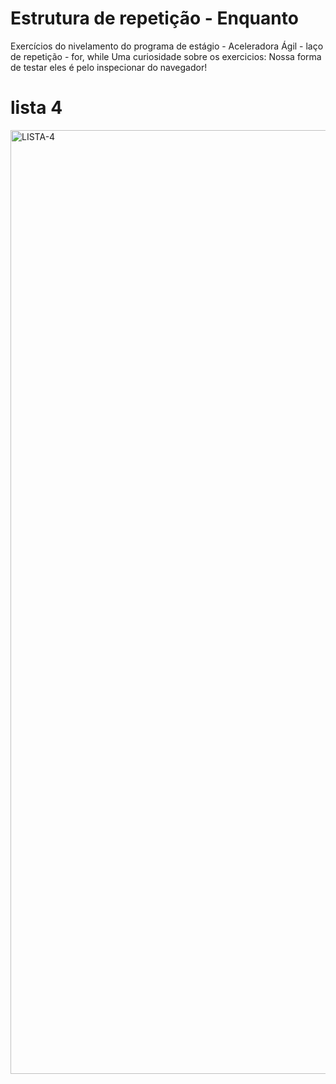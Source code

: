 # Estrutura de repetição - Enquanto

Exercícios do nivelamento do programa de estágio - Aceleradora Ágil - laço de repetição - for, while
Uma curiosidade sobre os exercicios: Nossa forma de testar eles é pelo inspecionar do navegador!

# lista 4

<img width="1510" alt="LISTA-4" src="https://user-images.githubusercontent.com/359991/189957680-a8fa22bb-cc5e-47fc-8447-f02e63fdd13e.png">

